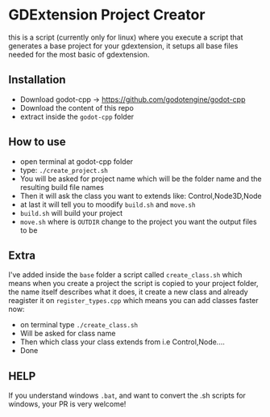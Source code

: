 # GDExtension Project Creator

this is a script (currently only for linux) where you execute a script that generates a base project for your gdextension, it setups all base files needed for the most basic of gdextension.

## Installation

* Download godot-cpp -> https://github.com/godotengine/godot-cpp
* Download the content of this repo
* extract inside the `godot-cpp` folder


## How to use

* open terminal at godot-cpp folder
* type: `./create_project.sh`
* You will be asked for project name which will be the folder name and the resulting build file names
* Then it will ask the class you want to extends like: Control,Node3D,Node
* at last it will tell you to moodify `build.sh` and `move.sh`
* `build.sh` will build your project
* `move.sh` where is `OUTDIR` change to the project you want the output files to be


## Extra

I've added inside the `base` folder a script called `create_class.sh` which means when you create a project the script is copied to your project folder, the name itself describes what it does, it create a new class and already reagister it on `register_types.cpp` which means you can add classes faster now:
* on terminal type `./create_class.sh`
* Will be asked for class name
* Then which class your class extends from i.e Control,Node....
* Done

## HELP

If you understand windows `.bat`, and want to convert the .sh scripts for windows, your PR is very welcome!
